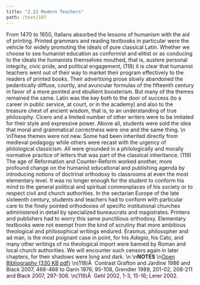 ```yaml
---
title: "2.21 Modern Teachers"
path: /text/197
---
```

From 1470 to 1650, Italians absorbed the lessons of humanism with the aid of printing. Printed grammars and reading textbooks in particular were the vehicle for widely promoting the ideals of pure classical Latin. Whether we choose to see humanist education as conformist and elitist or as conducing to the ideals the humanists themselves mouthed, that is, austere personal integrity, civic pride, and political engagement, (118) it is clear that humanist teachers went out of their way to market their program effectively to the readers of printed books. Their advertising prose slowly abandoned the pedantically diffuse, courtly, and avuncular formulas of the fifteenth century in favor of a more pointed and ebullient boosterism. But many of the themes remained the same. Latin was the key both to the door of success (to a career in public service, at court, or in the academy) and also to the treasure chest of ancient wisdom, that is, to an understanding of true philosophy. Cicero and a limited number of other writers were to be imitated for their style and expressive power. Above all, students were sold the idea that moral and grammatical correctness were one and the same thing.\n\nThese themes were not new. Some had been inherited directly from medieval pedagogy while others were recast with the urgency of philological classicism. All were grounded in a philologically and morally normative practice of letters that was part of the classical inheritance. (119) The age of Reformation and Counter-Reform worked another, more profound change on the humanist educational and publishing agenda by introducing notions of doctrinal orthodoxy to classrooms at even the most elementary level. It was no longer enough for the student to conform his mind to the general political and spiritual commonplaces of his society or to respect civil and church authorities. In the sectarian Europe of the late sixteenth century, students and teachers had to conform with particular care to the finely pointed orthodoxies of specific institutional churches administered in detail by specialized bureaucrats and magistrates. Printers and publishers had to worry this same punctilious orthodoxy. Elementary textbooks were not exempt from the kind of scrutiny that more ambitious theological and philosophical writings endured. Erasmus, philosopher and ad man, is the most poignant case in point, for his <em>Adagia</em>, his Cato, and many other writings of no theological import were banned by Roman and local church authorities. We will encounter such censors again in later chapters, for their shadows were long and dark.\n\n<strong>NOTES</strong>\n<a href="http://www.humanismforsale.org/bibliography.pdf" target="new">Open Bibliography (330 KB pdf)</a>\n(118)Â  Contrast Grafton and Jardine 1986 and Black 2007, 466-468 to Garin 1976, 95-108, Grendler 1989, 201-02, 208-211 and Black 2007, 297-306.\n(119)Â  Gehl 2002, 1-3, 15-16; Lerer 2002.
